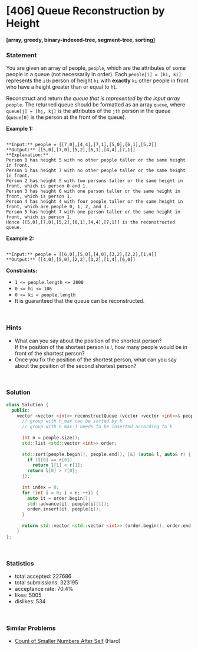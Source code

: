 # [406] Queue Reconstruction by Height

**[array, greedy, binary-indexed-tree, segment-tree, sorting]**

### Statement

You are given an array of people, `people`, which are the attributes of some people in a queue (not necessarily in order). Each `people[i] = [hi, ki]` represents the `ith` person of height `hi` with **exactly** `ki` other people in front who have a height greater than or equal to `hi`.

Reconstruct and return *the queue that is represented by the input array* `people`. The returned queue should be formatted as an array `queue`, where `queue[j] = [hj, kj]` is the attributes of the `jth` person in the queue (`queue[0]` is the person at the front of the queue).


**Example 1:**

```

**Input:** people = [[7,0],[4,4],[7,1],[5,0],[6,1],[5,2]]
**Output:** [[5,0],[7,0],[5,2],[6,1],[4,4],[7,1]]
**Explanation:**
Person 0 has height 5 with no other people taller or the same height in front.
Person 1 has height 7 with no other people taller or the same height in front.
Person 2 has height 5 with two persons taller or the same height in front, which is person 0 and 1.
Person 3 has height 6 with one person taller or the same height in front, which is person 1.
Person 4 has height 4 with four people taller or the same height in front, which are people 0, 1, 2, and 3.
Person 5 has height 7 with one person taller or the same height in front, which is person 1.
Hence [[5,0],[7,0],[5,2],[6,1],[4,4],[7,1]] is the reconstructed queue.

```

**Example 2:**

```

**Input:** people = [[6,0],[5,0],[4,0],[3,2],[2,2],[1,4]]
**Output:** [[4,0],[5,0],[2,2],[3,2],[1,4],[6,0]]

```

**Constraints:**
* `1 <= people.length <= 2000`
* `0 <= hi <= 106`
* `0 <= ki < people.length`
* It is guaranteed that the queue can be reconstructed.


<br>

### Hints

- What can you say about the position of the shortest person? </br>
If the position of the shortest person is <i>i</i>, how many people would be in front of the shortest person?
- Once you fix the position of the shortest person, what can you say about the position of the second shortest person?

<br>

### Solution

```cpp
class Solution {
  public:
    vector <vector <int>> reconstructQueue (vector <vector <int>>& people) {
      // group with h_max can be sorted by k
      // group with h_max-1 needs to be inserted according to k
      
      int n = people.size();
      std::list <std::vector <int>> order;
      
      std::sort(people.begin(), people.end(), [&] (auto& l, auto& r) {
        if (l[0] == r[0])
          return l[1] < r[1];
        return l[0] > r[0];
      });
      
      int index = 0;
      for (int i = 0; i < n; ++i) {
        auto it = order.begin();
        std::advance(it, people[i][1]);
        order.insert(it, people[i]);
      }
      
      return std::vector <std::vector <int>> (order.begin(), order.end());
    }
};
```

<br>

### Statistics

- total accepted: 227686
- total submissions: 323195
- acceptance rate: 70.4%
- likes: 5005
- dislikes: 534

<br>

### Similar Problems

- [Count of Smaller Numbers After Self](https://leetcode.com/problems/count-of-smaller-numbers-after-self) (Hard)
